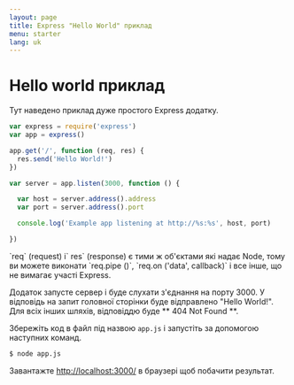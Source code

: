 ```yaml
---
layout: page
title: Express "Hello World" приклад
menu: starter
lang: uk
---
```


# Hello world приклад

Тут наведено приклад дуже простого Express додатку.

~~~js
var express = require('express')
var app = express()

app.get('/', function (req, res) {
  res.send('Hello World!')
})

var server = app.listen(3000, function () {

  var host = server.address().address
  var port = server.address().port

  console.log('Example app listening at http://%s:%s', host, port)

})
~~~

<div class="doc-box doc-notice" markdown="1">
`req` (request) і` res` (response) є тими ж об'єктами які надає Node, тому ви можете виконати
`req.pipe ()`, `req.on ('data', callback)` і все інше, що не вимагає участі Express.
</div>

Додаток запусте сервер і буде слухати з'єднання на порту 3000. У відповідь на запит головної сторінки буде відправлено "Hello World!". Для всіх інших шляхів, відповіддю буде ** 404 Not Found **.

Збережіть код в файл під назвою `app.js` і запустіть за допомогою наступних команд.

~~~ sh
$ node app.js
~~~

Завантажте [http://localhost:3000/](http://localhost:3000/) в браузері щоб побачити результат.
